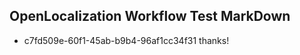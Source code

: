 ## OpenLocalization Workflow Test MarkDown
* c7fd509e-60f1-45ab-b9b4-96af1cc34f31 thanks!

<!--HONumber=Sep16_HO2-->


